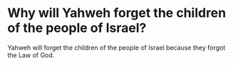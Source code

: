 # Why will Yahweh forget the children of the people of Israel?

Yahweh will forget the children of the people of Israel because they forgot the Law of God.
